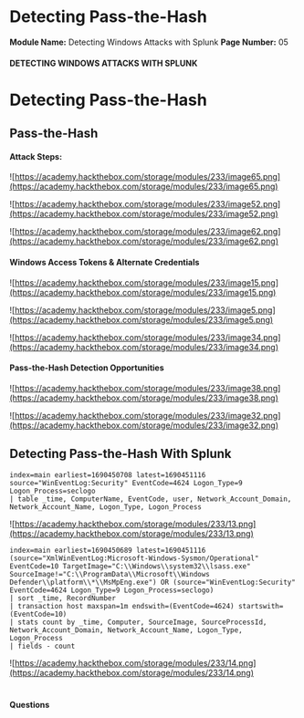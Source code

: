 <!--
 // Platform: Academy
// URL: https://academy.hackthebox.com/module/233/section/2527
// Platform Version: V1
// Module ID: 233
// Module Name: Detecting Windows Attacks with Splunk
// Module Difficulty: Medium
// Section ID: 2527
// Section Title: Detecting Pass-the-Hash
// Page Title: Hack The Box - Academy
// Page Number: 05
-->

# Detecting Pass-the-Hash

**Module Name:** Detecting Windows Attacks with Splunk **Page Number:** 05

#### 

#### DETECTING WINDOWS ATTACKS WITH SPLUNK

# Detecting Pass-the-Hash

## Pass-the-Hash

#### Attack Steps:

![https://academy.hackthebox.com/storage/modules/233/image65.png](https://academy.hackthebox.com/storage/modules/233/image65.png)

![https://academy.hackthebox.com/storage/modules/233/image52.png](https://academy.hackthebox.com/storage/modules/233/image52.png)

![https://academy.hackthebox.com/storage/modules/233/image62.png](https://academy.hackthebox.com/storage/modules/233/image62.png)

#### Windows Access Tokens & Alternate Credentials

![https://academy.hackthebox.com/storage/modules/233/image15.png](https://academy.hackthebox.com/storage/modules/233/image15.png)

![https://academy.hackthebox.com/storage/modules/233/image5.png](https://academy.hackthebox.com/storage/modules/233/image5.png)

![https://academy.hackthebox.com/storage/modules/233/image34.png](https://academy.hackthebox.com/storage/modules/233/image34.png)

#### Pass-the-Hash Detection Opportunities

![https://academy.hackthebox.com/storage/modules/233/image38.png](https://academy.hackthebox.com/storage/modules/233/image38.png)

![https://academy.hackthebox.com/storage/modules/233/image32.png](https://academy.hackthebox.com/storage/modules/233/image32.png)

## Detecting Pass-the-Hash With Splunk

``` shell-session
index=main earliest=1690450708 latest=1690451116 source="WinEventLog:Security" EventCode=4624 Logon_Type=9 Logon_Process=seclogo
| table _time, ComputerName, EventCode, user, Network_Account_Domain, Network_Account_Name, Logon_Type, Logon_Process
```

![https://academy.hackthebox.com/storage/modules/233/13.png](https://academy.hackthebox.com/storage/modules/233/13.png)

``` shell-session
index=main earliest=1690450689 latest=1690451116 (source="XmlWinEventLog:Microsoft-Windows-Sysmon/Operational" EventCode=10 TargetImage="C:\\Windows\\system32\\lsass.exe" SourceImage!="C:\\ProgramData\\Microsoft\\Windows Defender\\platform\\*\\MsMpEng.exe") OR (source="WinEventLog:Security" EventCode=4624 Logon_Type=9 Logon_Process=seclogo)
| sort _time, RecordNumber
| transaction host maxspan=1m endswith=(EventCode=4624) startswith=(EventCode=10)
| stats count by _time, Computer, SourceImage, SourceProcessId, Network_Account_Domain, Network_Account_Name, Logon_Type, Logon_Process
| fields - count
```

![https://academy.hackthebox.com/storage/modules/233/14.png](https://academy.hackthebox.com/storage/modules/233/14.png)

# 

# 

#### Questions

####